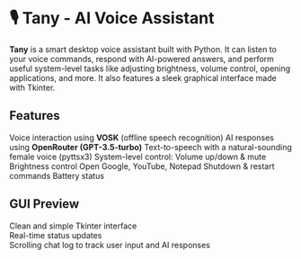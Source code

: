# 🎙️ Tany - AI Voice Assistant

**Tany** is a smart desktop voice assistant built with Python. It can listen to your voice commands, respond with AI-powered answers, and perform useful system-level tasks like adjusting brightness, volume control, opening applications, and more. It also features a sleek graphical interface made with Tkinter.


## Features
Voice interaction using **VOSK** (offline speech recognition)
AI responses using **OpenRouter (GPT-3.5-turbo)**
Text-to-speech with a natural-sounding female voice (pyttsx3)
System-level control:
  Volume up/down & mute
  Brightness control
  Open Google, YouTube, Notepad
  Shutdown & restart commands
  Battery status


## GUI Preview
  Clean and simple Tkinter interface  
  Real-time status updates  
  Scrolling chat log to track user input and AI responses


